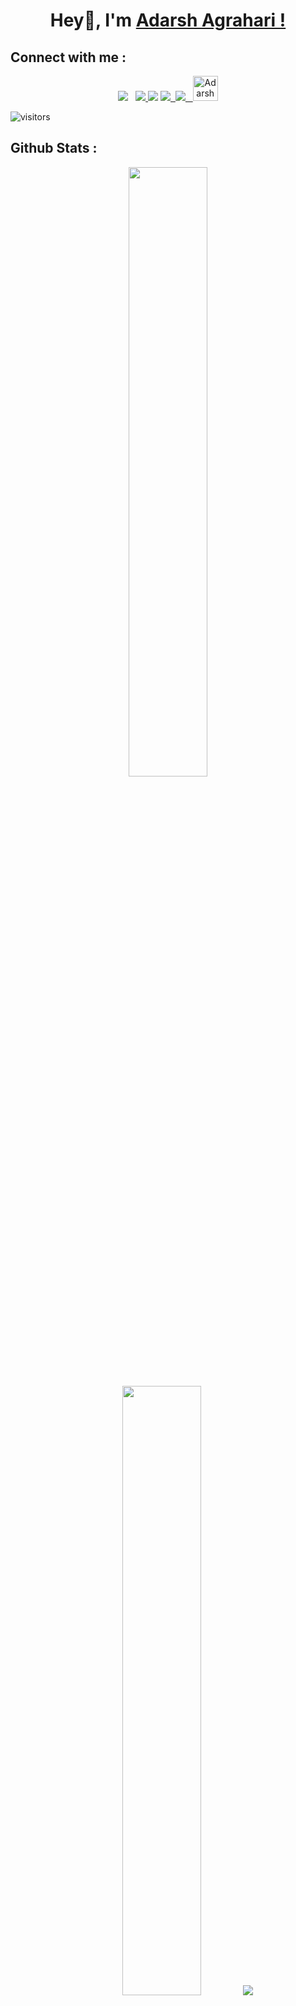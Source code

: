 <div align="center">

# Hey👋, I'm [Adarsh Agrahari !](https://github.com/Adarsh-Agrahari)
</div>

## Connect with me :

<div align=center>
<a href="https://www.linkedin.com/in/adarsh-agrahari/" alt="Adarsh Agrahari | LinkedIn"><img src="https://img.icons8.com/fluent/48/000000/linkedin.png" ></a> &nbsp;
<a href="mailto:adarshagrahari0503@gmail.com" alt="Adarsh Agrahari | Gmail"><img src="https://img.icons8.com/fluent/48/000000/gmail.png">
<a href="https://www.instagram.com/_adarsh_agrahari/" alt="Adarsh Agrahari | Instagram"><img src="https://img.icons8.com/fluent/48/000000/instagram-new.png" ></a> 
<a href="https://discordapp.com/users/Adarsh Agrahari#9629" alt="Adarsh Agrahari | Discord"><img src="https://img.icons8.com/plasticine/50/000000/discord-logo.png">&nbsp;
<a href="https://www.hackerrank.com/adarshagrahari05" alt="Adarsh Agrahari | HackerRank"><img src="https://img.icons8.com/external-tal-revivo-shadow-tal-revivo/50/000000/external-hackerrank-is-a-technology-company-that-focuses-on-competitive-programming-logo-shadow-tal-revivo.png">&nbsp;&nbsp;
<a href="https://codepen.io/adarsh-agrahari" target="blank"><img src="https://raw.githubusercontent.com/rahuldkjain/github-profile-readme-generator/master/src/images/icons/Social/codepen.svg" alt="Adarsh Agrahari | Codepen" height="40" width="40" /></a>
</div>
  
![visitors](https://visitor-badge.laobi.icu/badge?page_id=Adarsh-Agrahari.Adarsh-Agrahari)

## Github Stats :

<p align="center">
  <img height="50%" width="auto" src ="https://github-readme-stats.vercel.app/api?username=Adarsh-Agrahari&rank_icon=github&show_icons=true&count_private=true&theme=vision-friendly-dark&hide_border=true&bg_color=00000000">
  <!-- &hide=issues,contribs -->
  <img height="50%" width="auto" src ="https://github-readme-stats.vercel.app/api/top-langs/?username=Adarsh-Agrahari&layout=compact&hide_border=true&theme=vision-friendly-dark&bg_color=00000000&langs_count=8">
  <!-- &hide=jupyter%20notebook,tex,css,php&exclude_repo=Pacman-AI -->
  <img src ="https://github-readme-streak-stats.herokuapp.com?user=Adarsh-Agrahari&theme=vision-friendly-dark&hide_border=true&background=FFFFFF00">
  <br>
  <br>
</p>

 
<div align=center>

<!-- [![trophy](https://github-profile-trophy.vercel.app/?username=Adarsh-Agrahari&theme=onedark)](https://github.com/Adarsh-Agrahari/github-profile-trophy) -->
</div>
<img src="https://github-readme-activity-graph.vercel.app/graph?username=Adarsh-Agrahari&hide_border=true&theme=github-compact&bg_color=FFFFFF00&color=e1dbe1&line=8042fc&point=ffb000&area=true)%5D(https://github.com/ashutosh00710/github-readme-activity-graph" width="100%" alt="github activity graph"/>
 
<!-- ## Top Repository :

<div width="50%" align="center">
<div> <a href="https://github.com/Adarsh-Agrahari/tic-tac-toe" align="left"><img align="left"" src="https://github-readme-stats.vercel.app/api/pin/?username=Adarsh-Agrahari&repo=tic-tac-toe&title_color=8042fc&text_color=ffffff&icon_color=8042fc&bg_color=FFFFFF00&hide_border=true&locale=en" /></a></div>

</div><br /><br /><br /><br /><br /><br /> -->

<!--## Hacktoberfest 2022 & 2023 Contribution Badges :
<div align="center">

[![My Holopin board](https://holopin.me/adarsh0503)](https://holopin.io/@adarsh0503)
</div>-->

